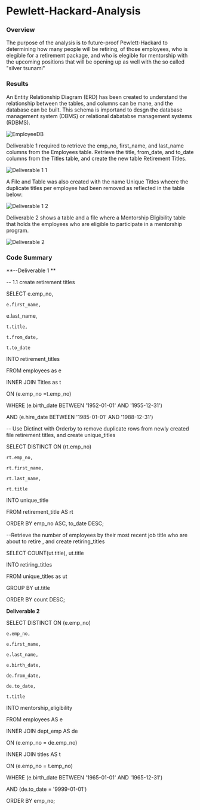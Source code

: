 # Pewlett-Hackard-Analysis


### Overview

The purpose of the analysis is to future-proof Pewlett-Hackard to determining how many people will be retiring, of those employees, who is elegible for a retirement package, and who is elegible for mentorship with the upcoming positions that will be opening up as well with the so called "silver tsunami"

### Results

An Entity Relationship Diagram (ERD) has been created to understand the relationship between the tables, and columns can be mane, and the database can be built.  This schema is importand to desgn the database management system (DBMS) or relational dabatabse management systems (RDBMS).

![EmployeeDB](https://user-images.githubusercontent.com/111101012/205426280-9c278c8a-d7a0-4cc6-b66a-6fb4bdff114d.png)

Deliverable 1 required to retrieve the emp_no, first_name, and last_name columns from the Employees table. Retrieve the title, from_date, and to_date columns from the Titles table, and create the new table Retirement Titles. 

![Deliverable 1 1](https://user-images.githubusercontent.com/111101012/205426248-4f25221e-1961-4c07-be6e-7e518e23a7c5.png)

A File and Table was also created with the name Unique Titles  wheere the duplicate titles per employee had been removed as reflected in the table below:

![Deliverable 1 2](https://user-images.githubusercontent.com/111101012/205426260-00bfc094-7cd2-4091-b7a0-94f1a24824e7.png)

Deliverable 2 shows a table and a file where a Mentorship Eligibility table that holds the employees who are eligible to participate in a mentorship program.

![Deliverable 2](https://user-images.githubusercontent.com/111101012/205426263-e49d3c4f-d59d-4ef4-b12c-5a75cffee8d1.png)

### Code Summary 

**--Deliverable 1 **

-- 1.1 create retirement titles

SELECT e.emp_no,

    e.first_name,
    
e.last_name,

    t.title,
    
    t.from_date,
    
    t.to_date
    
INTO retirement_titles

FROM employees as e

INNER JOIN Titles as t

ON (e.emp_no =t.emp_no)

WHERE (e.birth_date BETWEEN '1952-01-01' AND '1955-12-31')

AND (e.hire_date BETWEEN '1985-01-01' AND '1988-12-31')


-- Use Dictinct with Orderby to remove duplicate rows from newly created file retirement titles, and create unique_titles

SELECT DISTINCT ON (rt.emp_no) 

    rt.emp_no,
    
    rt.first_name,
    
    rt.last_name,
    
    rt.title
    
INTO unique_title

FROM retirement_title AS rt

ORDER BY emp_no ASC, to_date DESC;


--Retrieve the number of employees by their most recent job title who are about to retire , and create retiring_titles


SELECT COUNT(ut.title), ut.title

INTO retiring_titles

FROM unique_titles as ut

GROUP BY ut.title

ORDER BY count DESC;


**Deliverable 2**

SELECT DISTINCT ON (e.emp_no)

    e.emp_no,
    
    e.first_name,
    
    e.last_name,
    
    e.birth_date,
    
    de.from_date,
    
    de.to_date,
    
    t.title
    
INTO mentorship_eligibility

FROM employees AS e

INNER JOIN dept_emp AS de

ON (e.emp_no = de.emp_no)

INNER JOIN titles AS t

ON (e.emp_no = t.emp_no)

WHERE (e.birth_date BETWEEN '1965-01-01' AND '1965-12-31')

AND (de.to_date = '9999-01-01')

ORDER BY emp_no;
